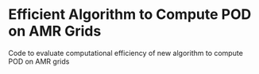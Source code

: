 # Efficient Algorithm to Compute POD on AMR Grids
Code to evaluate computational efficiency of new algorithm to compute POD on AMR grids
